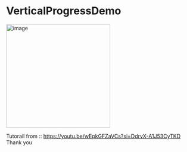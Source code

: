 # VerticalProgressDemo

<img width="279" alt="image" src="https://github.com/chanoktrue/VerticalProgressDemo/assets/3993516/cf5dc734-1115-4021-b702-1806de7e867d">

Tutorail from :: https://youtu.be/wEpkGFZaVCs?si=DdrvX-A1J53CyTKD
Thank you 

